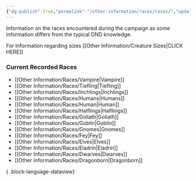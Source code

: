```yaml
---
{"dg-publish":true,"permalink":"/other-information/races/races/","updated":"2025-08-11T11:53:32.283+01:00"}
---
```


Information on the races encountered during the campaign as some information differs from the typical DND knowledge.

For Information regarding sizes [[Other Information/Creature Sizes\|CLICK HERE]]

### Current Recorded Races
- [[Other Information/Races/Vampire\|Vampire]]
- [[Other Information/Races/Tiefling\|Tiefling]]
- [[Other Information/Races/Inchlings\|Inchlings]]
- [[Other Information/Races/Humans\|Humans]]
- [[Other Information/Races/Human\|Human]]
- [[Other Information/Races/Halflings\|Halflings]]
- [[Other Information/Races/Goliath\|Goliath]]
- [[Other Information/Races/Goblin\|Goblin]]
- [[Other Information/Races/Gnomes\|Gnomes]]
- [[Other Information/Races/Fey\|Fey]]
- [[Other Information/Races/Elves\|Elves]]
- [[Other Information/Races/Eladrin\|Eladrin]]
- [[Other Information/Races/Dwarves\|Dwarves]]
- [[Other Information/Races/Dragonborn\|Dragonborn]]

{ .block-language-dataview}
